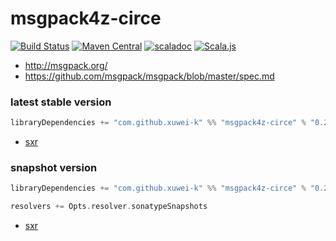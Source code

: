 # msgpack4z-circe

[![Build Status](https://secure.travis-ci.org/msgpack4z/msgpack4z-circe.png?branch=master)](http://travis-ci.org/msgpack4z/msgpack4z-circe)
[![Maven Central](https://maven-badges.herokuapp.com/maven-central/com.github.xuwei-k/msgpack4z-circe_2.11/badge.svg)](https://maven-badges.herokuapp.com/maven-central/com.github.xuwei-k/msgpack4z-circe_2.11)
[![scaladoc](http://javadoc-badge.appspot.com/com.github.xuwei-k/msgpack4z-circe_2.11.svg?label=scaladoc)](http://javadoc-badge.appspot.com/com.github.xuwei-k/msgpack4z-circe_2.11)
[![Scala.js](https://www.scala-js.org/assets/badges/scalajs-0.6.8.svg)](https://www.scala-js.org)

- <http://msgpack.org/>
- <https://github.com/msgpack/msgpack/blob/master/spec.md>

### latest stable version

```scala
libraryDependencies += "com.github.xuwei-k" %% "msgpack4z-circe" % "0.2.5"
```

- [sxr](https://oss.sonatype.org/service/local/repositories/releases/archive/com/github/xuwei-k/msgpack4z-circe_2.11/0.2.5/msgpack4z-circe_2.11-0.2.5-sxr.jar/!/index.html)

### snapshot version

```scala
libraryDependencies += "com.github.xuwei-k" %% "msgpack4z-circe" % "0.2.6-SNAPSHOT"

resolvers += Opts.resolver.sonatypeSnapshots
```

- [sxr](https://oss.sonatype.org/service/local/repositories/snapshots/archive/com/github/xuwei-k/msgpack4z-circe_2.11/0.2.6-SNAPSHOT/msgpack4z-circe_2.11-0.2.6-SNAPSHOT-sxr.jar/!/index.html)
